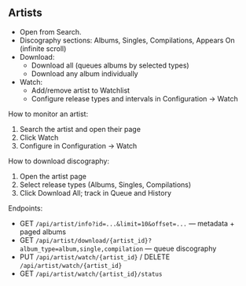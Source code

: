 ## Artists

- Open from Search.
- Discography sections: Albums, Singles, Compilations, Appears On (infinite scroll)
- Download:
  - Download all (queues albums by selected types)
  - Download any album individually
- Watch:
  - Add/remove artist to Watchlist
  - Configure release types and intervals in Configuration → Watch

How to monitor an artist:
1. Search the artist and open their page
2. Click Watch
3. Configure in Configuration → Watch

How to download discography:
1. Open the artist page
2. Select release types (Albums, Singles, Compilations)
3. Click Download All; track in Queue and History

Endpoints:
- GET `/api/artist/info?id=...&limit=10&offset=...` — metadata + paged albums
- GET `/api/artist/download/{artist_id}?album_type=album,single,compilation` — queue discography
- PUT `/api/artist/watch/{artist_id}` / DELETE `/api/artist/watch/{artist_id}`
- GET `/api/artist/watch/{artist_id}/status`